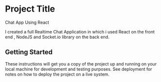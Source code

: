

# Project Title

Chat App Using React

I created a full Realtime Chat Application in which i used React on the front end ,  NodeJS and  Socket.io library on the back end.
## Getting Started

These instructions will get you a copy of the project up and running on your local machine for development and testing purposes. See deployment for notes on how to deploy the project on a live system.


